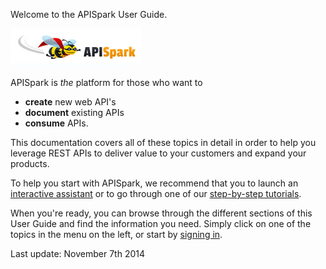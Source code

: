 
Welcome to the APISpark User Guide.

![Sign in](images/apispark-logo-v1.png "Sign in")

APISpark is *the* platform for those who want to
- **create** new web API's
- **document** existing APIs
- **consume** APIs.

This documentation covers all of these topics in detail in order to help you leverage REST APIs to deliver value to your customers and expand your products.  

To help you start with APISpark, we recommend that you to launch an
[interactive assistant](technical-resources/apispark/guide/get-started/interactive-assistants "interactive assistant") or to go through one of our
[step-by-step tutorials](apispark/tutorials "step-by-step tutorials").

When you're ready, you can browse through the different sections of this User Guide and find the information you need. Simply click on one of the topics in the menu on the left, or start by [signing in](technical-resources/apispark/guide/get-started/sign-in "Sign in").

<!--
Here is a list of the different step-by-step tutorials we have at your disposal:

 * Full stack API solution for site/app/data publishers
  * Create and invoke a Contact Web API with APISpark
  * Turn a "Product Catalog" Spreadsheet into a web API
  * Expose an Address Book SQL database via a web API
  * Host an Angular Web Application on APISpark
  * Create an OpenData API in 5 minutes
  * BookRent Sample (Angular Web App + APISpark API)


 * API management for SaaS vendors
  * Document an existing Restlet Web API
  * Document an existing JAX-RS Web API
  * Manage an existing WebAPI from its Swagger documentation
-->


Last update: November 7th 2014
